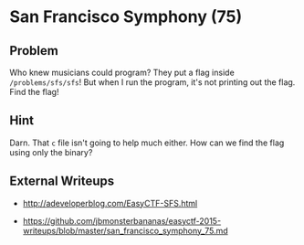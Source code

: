 # San Francisco Symphony (75)

## Problem

Who knew musicians could program? They put a flag inside `/problems/sfs/sfs`! But when I run the program, it's not printing out the flag. Find the flag!

## Hint

Darn. That `c` file isn't going to help much either. How can we find the flag using only the binary?

## External Writeups

* http://adeveloperblog.com/EasyCTF-SFS.html

* https://github.com/jbmonsterbananas/easyctf-2015-writeups/blob/master/san_francisco_symphony_75.md
